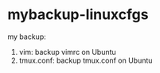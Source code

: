 mybackup-linuxcfgs
==============

my backup:
1. vim: backup vimrc on Ubuntu
2. tmux.conf: backup tmux.conf on Ubuntu


